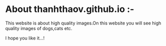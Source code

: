 #  About thanhthaov.github.io :-
   <p>This website is about high quality images.On this website you will see high quality images of dogs,cats etc.</p>
  I hope you like it...!
 
